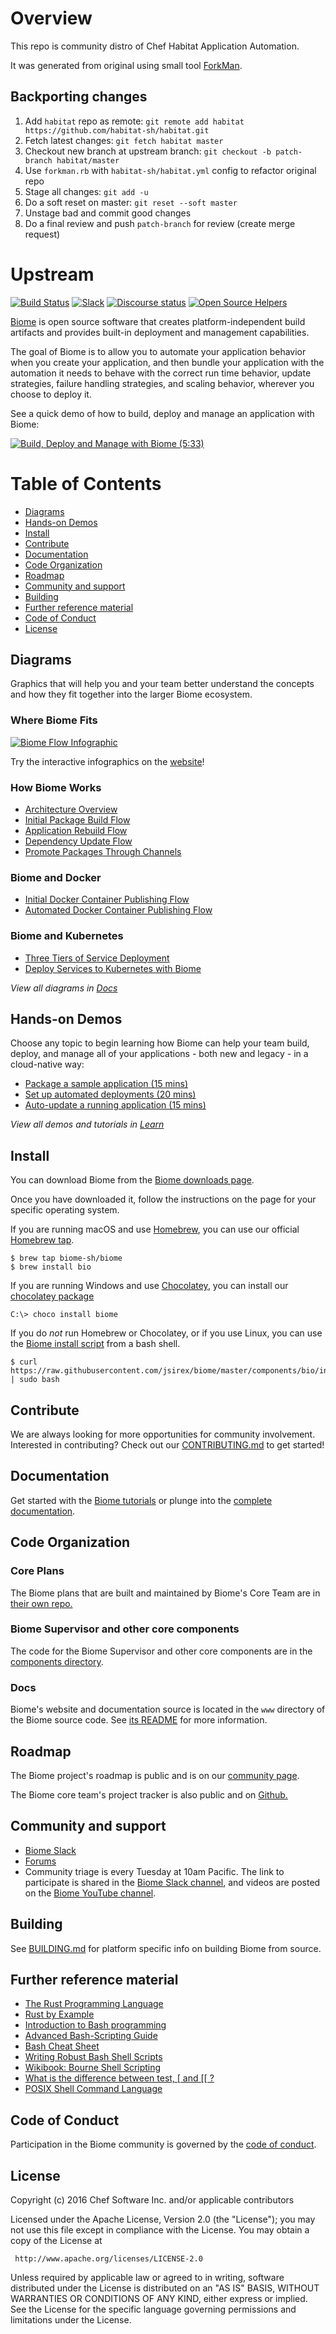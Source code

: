 # Overview

This repo is community distro of Chef Habitat Application Automation.

It was generated from original using small tool [ForkMan](https://github.com/jsirex/forkman).

## Backporting changes

1. Add `habitat` repo as remote: `git remote add habitat https://github.com/habitat-sh/habitat.git`
1. Fetch latest changes: `git fetch habitat master`
1. Checkout new branch at upstream branch: `git checkout -b patch-branch habitat/master`
1. Use `forkman.rb` with `habitat-sh/habitat.yml` config to refactor original repo
1. Stage all changes: `git add -u`
1. Do a soft reset on master: `git reset --soft master`
1. Unstage bad and commit good changes
1. Do a final review and push `patch-branch` for review (create merge request)

# Upstream

[![Build Status](https://badge.buildkite.com/f527cd3d7851756ed1a5f6ec463dd41e7145f7941fd932672a.svg)](https://buildkite.com/chef/biome-sh-biome-master-verify?branch=master)
[![Slack](http://slack.biome.sh/badge.svg)](http://slack.biome.sh/)
[![Discourse status](https://img.shields.io/discourse/https/meta.discourse.org/status.svg?style=flat)](https://forums.habitat.sh)
[![Open Source Helpers](https://www.codetriage.com/biome-sh/biome/badges/users.svg)](https://www.codetriage.com/biome-sh/biome)


[Biome](http://biome.sh) is open source software that creates platform-independent build artifacts and provides built-in deployment and management capabilities.

The goal of Biome is to allow you to automate your application behavior when you create your application, and then bundle your application with the automation it needs to behave with the correct run time behavior, update strategies, failure handling strategies, and scaling behavior, wherever you choose to deploy it.

See a quick demo of how to build, deploy and manage an application with Biome:

[![Build, Deploy and Manage with Biome (5:33)](images/overview-youtube-image.jpg)](http://www.youtube.com/watch?v=VW1DwDezlqM)

# Table of Contents
* [Diagrams](#diagrams)
* [Hands-on Demos](#hands-on-demos)
* [Install](#install)
* [Contribute](#contribute)
* [Documentation](#documentation)
* [Code Organization](#code-organization)
* [Roadmap](#roadmap)
* [Community and support](#community-and-support)
* [Building](#building)
* [Further reference material](#further-reference-material)
* [Code of Conduct](#code-of-conduct)
* [License](#license)

## Diagrams
Graphics that will help you and your team better understand the concepts and how they fit together into the larger Biome ecosystem.
### Where Biome Fits

[![Biome Flow Infographic](images/biome-flow-infographic.png)](http://biome.sh#reference-diagram)

Try the interactive infographics on the [website](http://biome.sh#reference-diagram)!

### How Biome Works
* [Architecture Overview](https://github.com/jsirex/biome/raw/master/www/source/images/infographics/biome-architecture-overview.png)
* [Initial Package Build Flow](https://github.com/jsirex/biome/raw/master/www/source/images/infographics/biome-initial-package-build-flow.png)
* [Application Rebuild Flow](https://github.com/jsirex/biome/raw/master/www/source/images/infographics/biome-application-rebuild-flow.png)
* [Dependency Update Flow](https://github.com/jsirex/biome/raw/master/www/source/images/infographics/biome-dependency-update-flow.png)
* [Promote Packages Through Channels](https://github.com/jsirex/biome/raw/master/www/source/images/infographics/biome-promote-packages-through-channels.png)

### Biome and **Docker**
* [Initial Docker Container Publishing Flow](https://github.com/jsirex/biome/raw/master/www/source/images/infographics/biome-initial-docker-container-publishing-flow.png)
* [Automated Docker Container Publishing Flow](https://github.com/jsirex/biome/raw/master/www/source/images/infographics/biome-automated-docker-container-publishing-flow.png)

### Biome and **Kubernetes**
* [Three Tiers of Service Deployment](https://github.com/jsirex/biome/raw/master/www/source/images/infographics/biome-and-kubernetes-three-tiers-of-service-deployment.png)
* [Deploy Services to Kubernetes with Biome](https://github.com/jsirex/biome/raw/master/www/source/images/infographics/deploy-services-to-kubernetes-with-biome-flow.png)

*View all diagrams in [Docs](https://www.biome.sh/docs/diagrams/)*

## Hands-on Demos
Choose any topic to begin learning how Biome can help your team build, deploy, and manage all of your applications - both new and legacy - in a cloud-native way:
* [Package a sample application (15 mins)](https://www.biome.sh/demo/packaging-system/steps/1/)
* [Set up automated deployments (20 mins)](https://www.biome.sh/demo/build-system/steps/1/)
* [Auto-update a running application (15 mins)](https://www.biome.sh/demo/process-supervisor/steps/1/)

*View all demos and tutorials in [Learn](https://www.biome.sh/learn/)*


## Install

You can download Biome from the [Biome downloads page](https://www.biome.sh/docs/install-biome/).

Once you have downloaded it, follow the instructions on the page for your specific operating system.

If you are running macOS and use [Homebrew](https://brew.sh), you can use our official [Homebrew tap](https://github.com/biome-sh/homebrew-biome).
```
$ brew tap biome-sh/biome
$ brew install bio
```

If you are running Windows and use [Chocolatey](https://chocolatey.org), you can install our [chocolatey package](https://chocolatey.org/packages/biome)
```
C:\> choco install biome
```

If you do _not_ run Homebrew or Chocolatey, or if you use Linux, you can use the [Biome install
script](https://github.com/jsirex/biome/blob/master/components/bio/install.sh) from a bash shell.

```
$ curl https://raw.githubusercontent.com/jsirex/biome/master/components/bio/install.sh | sudo bash
```

## Contribute

We are always looking for more opportunities for community involvement. Interested in contributing? Check out our [CONTRIBUTING.md](CONTRIBUTING.md) to get started!

## Documentation

Get started with the [Biome tutorials](https://www.biome.sh/learn/) or plunge into the [complete documentation](https://www.biome.sh/docs/).

## Code Organization

### Core Plans

The Biome plans that are built and maintained by Biome's Core Team are in [their own repo.](https://github.com/habitat-sh/core-plans)

### Biome Supervisor and other core components

The code for the Biome Supervisor and other core components are in the [components directory](https://github.com/jsirex/biome/tree/master/components).

### Docs

Biome's website and documentation source is located in the `www` directory of the Biome source code. See [its README](www/README.md) for more information.

## Roadmap

The Biome project's roadmap is public and is on our [community page](https://www.biome.sh/community/).

The Biome core team's project tracker is also public and on [Github.](https://github.com/jsirex/biome/projects/1)

## Community and support

* [Biome Slack](http://slack.biome.sh)
* [Forums](https://forums.habitat.sh)
* Community triage is every Tuesday at 10am Pacific. The link to participate is shared in the [Biome Slack channel](http://slack.biome.sh), and videos are posted on the [Biome YouTube channel](https://youtube.com/channel/UC0wJZeP2dfPZaDUPgvpVpSg).

## Building
See [BUILDING.md](BUILDING.md) for platform specific info on building Biome from source.

## Further reference material

* [The Rust Programming Language](http://doc.rust-lang.org/book/)
* [Rust by Example](http://rustbyexample.com/)
* [Introduction to Bash programming](http://tldp.org/HOWTO/Bash-Prog-Intro-HOWTO.html)
* [Advanced Bash-Scripting Guide](http://www.tldp.org/LDP/abs/html/)
* [Bash Cheat Sheet](http://tldp.org/LDP/abs/html/refcards.html)
* [Writing Robust Bash Shell Scripts](http://www.davidpashley.com/articles/writing-robust-shell-scripts/)
* [Wikibook: Bourne Shell Scripting](https://en.wikibooks.org/wiki/Bourne_Shell_Scripting)
* [What is the difference between test, \[ and \[\[ ?](http://mywiki.wooledge.org/BashFAQ/031)
* [POSIX Shell Command Language](http://pubs.opengroup.org/onlinepubs/9699919799/utilities/V3_chap02.html)

## Code of Conduct
Participation in the Biome community is governed by the [code of conduct](https://github.com/jsirex/biome/blob/master/CODE_OF_CONDUCT.md).

## License

Copyright (c) 2016 Chef Software Inc. and/or applicable contributors

Licensed under the Apache License, Version 2.0 (the "License");
you may not use this file except in compliance with the License.
You may obtain a copy of the License at

     http://www.apache.org/licenses/LICENSE-2.0

Unless required by applicable law or agreed to in writing, software
distributed under the License is distributed on an "AS IS" BASIS,
WITHOUT WARRANTIES OR CONDITIONS OF ANY KIND, either express or implied.
See the License for the specific language governing permissions and
limitations under the License.
